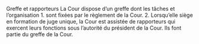 Greffe et rapporteurs
La Cour dispose d’un greffe dont les tâches et l’organisation
1.
sont fixées par le règlement de la Cour.
2.
Lorsqu’elle siège en formation de juge unique, la Cour est
assistée de rapporteurs qui exercent leurs fonctions sous l’autorité
du président de la Cour. Ils font partie du greffe de la Cour.